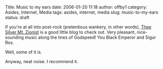 Title: Music to my ears
date: 2006-01-20 11:18
author: offby1
category: Asides, Internet, Media
tags: asides, internet, media
slug: music-to-my-ears
status: draft

If you\'re at all into post-rock (pretentious wankery, in other words), [Thee Silver Mt. Zionist](http://www.livejournal.com/users/charlatantric/) is a good little blog to check out. Very pleasant, nice-sounding music along the lines of Godspeed! You Black Emperor and Sigur Ros.

Well, some of it is.

Anyway, neat noise. I recommend it.
